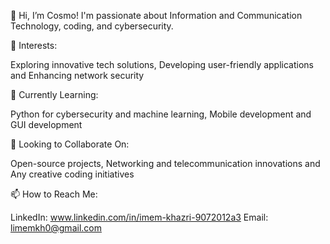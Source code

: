 👋 Hi, I’m Cosmo! I'm passionate about Information and Communication Technology, coding, and cybersecurity.

👀 Interests:

Exploring innovative tech solutions, Developing user-friendly applications and Enhancing network security

🌱 Currently Learning:

Python for cybersecurity and machine learning, Mobile development and GUI development

💞️ Looking to Collaborate On:

Open-source projects, Networking and telecommunication innovations and Any creative coding initiatives

📫 How to Reach Me:

LinkedIn: www.linkedin.com/in/imem-khazri-9072012a3 Email: limemkh0@gmail.com
